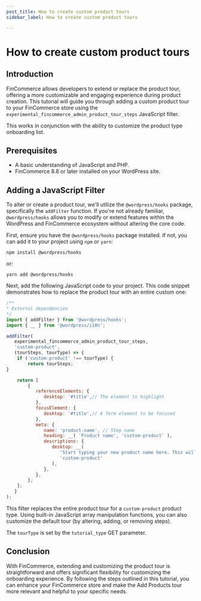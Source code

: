 ```yaml
---
post_title: How to create custom product tours
sidebar_label: How to create custom product tours

---
```


# How to create custom product tours

## Introduction

FinCommerce allows developers to extend or replace the product tour, offering a more customizable and engaging experience during product creation. This tutorial will guide you through adding a custom product tour to your FinCommerce store using the `experimental_fincommerce_admin_product_tour_steps` JavaScript filter.

This works in conjunction with the ability to customize the product type onboarding list.

## Prerequisites

- A basic understanding of JavaScript and PHP.
- FinCommerce 8.8 or later installed on your WordPress site.

## Adding a JavaScript Filter

To alter or create a product tour, we'll utilize the `@wordpress/hooks` package, specifically the `addFilter` function. If you're not already familiar, `@wordpress/hooks` allows you to modify or extend features within the WordPress and FinCommerce ecosystem without altering the core code.

First, ensure you have the `@wordpress/hooks` package installed. If not, you can add it to your project using `npm` or `yarn`:

`npm install @wordpress/hooks`

or:

`yarn add @wordpress/hooks`

Next, add the following JavaScript code to your project. This code snippet demonstrates how to replace the product tour with an entire custom one:

```javascript
/**
* External dependencies
*/
import { addFilter } from '@wordpress/hooks';
import { __ } from '@wordpress/i18n';

addFilter(
   experimental_fincommerce_admin_product_tour_steps,
   'custom-product',
   (tourSteps, tourType) => {
	if ('custom-product' !== tourType) {
   		return tourSteps;
}

	return [
		{
		   referenceElements: {
		      desktop: '#title',// The element to highlight
		   },
		   focusElement: {
		      desktop: '#title',// A form element to be focused
		   },
		   meta: {
		      name: 'product-name', // Step name
		      heading: __( 'Product name', 'custom-product' ),
  		      descriptions: {
		         desktop: __(
		            'Start typing your new product name here. This will be what your customers will see in your store.',
		            'custom-product'
		         ),
		      },
		   },
		},
	];
   }
);
```

This filter replaces the entire product tour for a `custom-product` product type. Using built-in JavaScript array manipulation functions, you can also customize the default tour (by altering, adding, or removing steps).

The `tourType` is set by the `tutorial_type` GET parameter.

## Conclusion

With FinCommerce, extending and customizing the product tour is straightforward and offers significant flexibility for customizing the onboarding experience. By following the steps outlined in this tutorial, you can enhance your FinCommerce store and make the Add Products tour more relevant and helpful to your specific needs.
